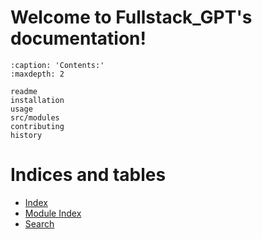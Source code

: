 # Welcome to Fullstack_GPT's documentation!

```{toctree}
:caption: 'Contents:'
:maxdepth: 2

readme
installation
usage
src/modules
contributing
history
```

# Indices and tables

-   [Index](genindex)
-   [Module Index](modindex)
-   [Search](search)
